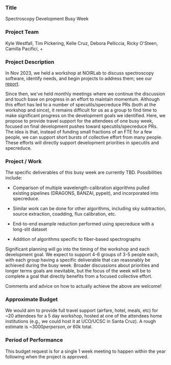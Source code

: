 ### Title

Spectroscopy Development Busy Week

### Project Team

Kyle Westfall, Tim Pickering, Kelle Cruz, Debora Pelliccia, Ricky O'Steen, Camilla Pacifici, + 

### Project Description

In Nov 2023, we held a workshop at NOIRLab to discuss spectroscopy
software, identify needs, and begin projects to address them; see our
[report](https://docs.google.com/document/d/10i3VXiQE2AUF7EVSJ8-jm1nTMaRhudYUVq409b3daOo/edit?usp=sharing).

Since then, we've held monthly meetings where we continue the discussion
and touch base on progress in an effort to maintain momentum.  Although
this effort has led to a number of specutils/specreduce PRs (both at the
workshop and since), it remains difficult for us as a group to find time
to make significant progress on the development goals we identified.
Here, we propose to provide travel support for the attendees of one busy
week, focused on final development pushes toward specutils/specreduce
PRs.  The idea is that, instead of funding small fractions of an FTE for
a few people, we can support short bursts of collective effort from many
people.  These efforts will directly support development priorities in
specutils and specreduce.

### Project / Work

The specific deliverables of this busy week are currently TBD.
Possibilities include:

 - Comparison of multiple wavelength-calibration algorithms pulled
   existing pipelines (DRAGONS, BANZAI, pypeit), and incorporated into
   specreduce.
 
 - Similar work can be done for other algorithms, including sky
   subtraction, source extraction, coadding, flux calibration, etc.

 - End-to-end example reduction performed using specreduce with a
   long-slit dataset

 - Addition of algorithms specific to fiber-based spectrographs

Significant planning will go into the timing of the workshop and each
development goal.  We expect to support 4-6 groups of 3-5 people each,
with each group having a specific deliverable that can reasonably be
achieved during the busy week.  Broader discussions about priorities and
longer terms goals are inevitable, but the focus of the week will be to
complete a goal that directly benefits from a focused collective effort.

Comments and advice on how to actually achieve the above are welcome!

### Approximate Budget

We would aim to provide full travel support (airfare, hotel, meals, etc)
for ~20 attendees for a 5 day workshop, hosted at one of the attendees
home institutions (e.g., we could host it at UCO/UCSC in Santa Cruz).  A
rough estimate is ~$3000 per person, or ~$60k total.

### Period of Performance

This budget request is for a single 1 week meeting to happen within the
year following when the project is approved.


